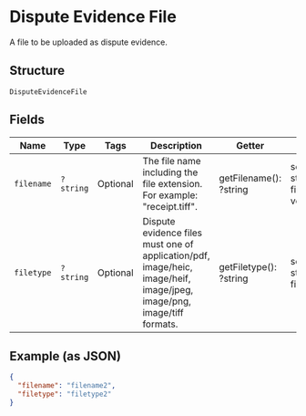 
# Dispute Evidence File

A file to be uploaded as dispute evidence.

## Structure

`DisputeEvidenceFile`

## Fields

| Name | Type | Tags | Description | Getter | Setter |
|  --- | --- | --- | --- | --- | --- |
| `filename` | `?string` | Optional | The file name including the file extension. For example: "receipt.tiff". | getFilename(): ?string | setFilename(?string filename): void |
| `filetype` | `?string` | Optional | Dispute evidence files must one of application/pdf, image/heic, image/heif, image/jpeg, image/png, image/tiff formats. | getFiletype(): ?string | setFiletype(?string filetype): void |

## Example (as JSON)

```json
{
  "filename": "filename2",
  "filetype": "filetype2"
}
```

